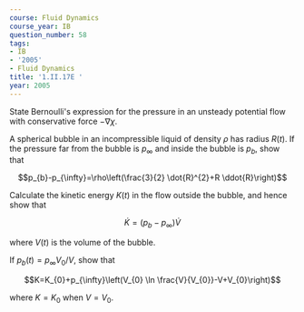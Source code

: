 ```yaml
---
course: Fluid Dynamics
course_year: IB
question_number: 58
tags:
- IB
- '2005'
- Fluid Dynamics
title: '1.II.17E '
year: 2005
---
```



State Bernoulli's expression for the pressure in an unsteady potential flow with conservative force $-\nabla \chi$.

A spherical bubble in an incompressible liquid of density $\rho$ has radius $R(t)$. If the pressure far from the bubble is $p_{\infty}$ and inside the bubble is $p_{b}$, show that

$$p_{b}-p_{\infty}=\rho\left(\frac{3}{2} \dot{R}^{2}+R \ddot{R}\right)$$

Calculate the kinetic energy $K(t)$ in the flow outside the bubble, and hence show that

$$\dot{K}=\left(p_{b}-p_{\infty}\right) \dot{V}$$

where $V(t)$ is the volume of the bubble.

If $p_{b}(t)=p_{\infty} V_{0} / V$, show that

$$K=K_{0}+p_{\infty}\left(V_{0} \ln \frac{V}{V_{0}}-V+V_{0}\right)$$

where $K=K_{0}$ when $V=V_{0}$.